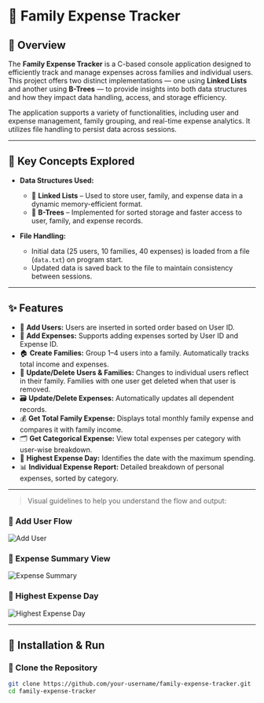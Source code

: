 # 🧾 Family Expense Tracker

## 📌 Overview

The **Family Expense Tracker** is a C-based console application designed to efficiently track and manage expenses across families and individual users. This project offers two distinct implementations — one using **Linked Lists** and another using **B-Trees** — to provide insights into both data structures and how they impact data handling, access, and storage efficiency.

The application supports a variety of functionalities, including user and expense management, family grouping, and real-time expense analytics. It utilizes file handling to persist data across sessions.

---

## 🧠 Key Concepts Explored

- **Data Structures Used:**
  - 🧱 **Linked Lists** – Used to store user, family, and expense data in a dynamic memory-efficient format.
  - 🌳 **B-Trees** – Implemented for sorted storage and faster access to user, family, and expense records.
  
- **File Handling:**
  - Initial data (25 users, 10 families, 40 expenses) is loaded from a file (`data.txt`) on program start.
  - Updated data is saved back to the file to maintain consistency between sessions.

---

## ✨ Features

- 👤 **Add Users:** Users are inserted in sorted order based on User ID.
- 🧾 **Add Expenses:** Supports adding expenses sorted by User ID and Expense ID.
- 🏠 **Create Families:** Group 1–4 users into a family. Automatically tracks total income and expenses.
- 🔄 **Update/Delete Users & Families:** Changes to individual users reflect in their family. Families with one user get deleted when that user is removed.
- 🗃️ **Update/Delete Expenses:** Automatically updates all dependent records.
- 💰 **Get Total Family Expense:** Displays total monthly family expense and compares it with family income.
- 🗂️ **Get Categorical Expense:** View total expenses per category with user-wise breakdown.
- 📅 **Highest Expense Day:** Identifies the date with the maximum spending.
- 📊 **Individual Expense Report:** Detailed breakdown of personal expenses, sorted by category.

---

> Visual guidelines to help you understand the flow and output:

### 📍 Add User Flow
![Add User](assets/add_user.png)

### 📍 Expense Summary View
![Expense Summary](assets/expense_summary.png)

### 📍 Highest Expense Day
![Highest Expense Day](assets/highest_day.png)

---

## 🚀 Installation & Run

### 🔧 Clone the Repository
```sh
git clone https://github.com/your-username/family-expense-tracker.git
cd family-expense-tracker

